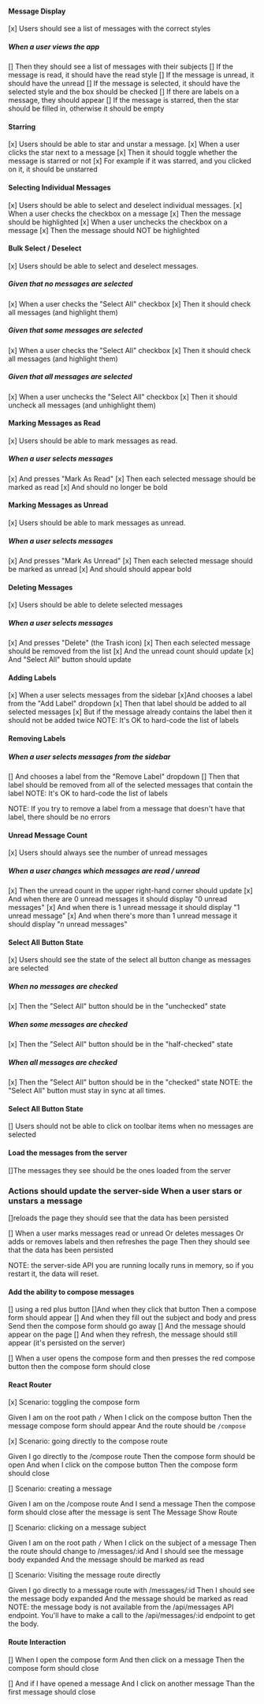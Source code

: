 #### Message Display
 [x] Users should see a list of messages with the correct styles

##### When a user views the app
 [] Then they should see a list of messages with their subjects
 [] If the message is read, it should have the read style
 [] If the message is unread, it should have the unread
 [] If the message is selected, it should have the selected style and the box should be checked
 [] If there are labels on a message, they should appear
 [] If the message is starred, then the star should be filled in, otherwise it should be empty

#### Starring
[x] Users should be able to star and unstar a message.
[x] When a user clicks the star next to a message
[x] Then it should toggle whether the message is starred or not
[x] For example if it was starred, and you clicked on it, it should be unstarred

#### Selecting Individual Messages
[x] Users should be able to select and deselect individual messages.
[x] When a user checks the checkbox on a message
[x] Then the message should be highlighted
[x] When a user unchecks the checkbox on a message
[x] Then the message should NOT be highlighted

#### Bulk Select / Deselect
[x] Users should be able to select and deselect messages.

##### Given that no messages are selected
[x] When a user checks the "Select All" checkbox
[x] Then it should check all messages (and highlight them)

##### Given that some messages are selected
[x] When a user checks the "Select All" checkbox
[x] Then it should check all messages (and highlight them)

##### Given that all messages are selected
[x] When a user unchecks the "Select All" checkbox
[x] Then it should uncheck all messages (and unhighlight them)

#### Marking Messages as Read
[x] Users should be able to mark messages as read.

##### When a user selects messages
[x] And presses "Mark As Read"
[x] Then each selected message should be marked as read
[x] And should no longer be bold

#### Marking Messages as Unread
[x] Users should be able to mark messages as unread.

##### When a user selects messages
[x] And presses "Mark As Unread"
[x] Then each selected message should be marked as unread
[x] And should should appear bold

#### Deleting Messages
[x] Users should be able to delete selected messages

##### When a user selects messages
[x] And presses "Delete" (the Trash icon)
[x] Then each selected message should be removed from the list
[x] And the unread count should update
[x] And "Select All" button should update

#### Adding Labels
[x] When a user selects messages from the sidebar
[x]And chooses a label from the "Add Label" dropdown
[x] Then that label should be added to all selected messages
[x] But if the message already contains the label then it should not be added twice
NOTE: It's OK to hard-code the list of labels

#### Removing Labels

##### When a user selects messages from the sidebar
[] And chooses a label from the "Remove Label" dropdown
[] Then that label should be removed from all of the selected messages that contain the label
NOTE: It's OK to hard-code the list of labels

NOTE: If you try to remove a label from a message that doesn't have that label, there should be no errors

#### Unread Message Count
[x] Users should always see the number of unread messages

##### When a user changes which messages are read / unread
[x] Then the unread count in the upper right-hand corner should update
[x] And when there are 0 unread messages it should display "0 unread messages"
[x] And when there is 1 unread message it should display "1 unread message"
[x] And when there's more than 1 unread message it should display "_n_ unread messages"

#### Select All Button State
[x] Users should see the state of the select all button change as messages are selected

##### When no messages are checked
[x] Then the "Select All" button should be in the "unchecked" state

##### When some messages are checked
[x] Then the "Select All" button should be in the "half-checked" state

##### When all messages are checked
[x] Then the "Select All" button should be in the "checked" state
NOTE: the "Select All" button must stay in sync at all times.

#### Select All Button State
[] Users should not be able to click on toolbar items when no messages are selected

#### Load the messages from the server
[]The messages they see should be the ones loaded from the server

### Actions should update the server-side When a user stars or unstars a message
[]reloads the page they should see that the data has been persisted

[] When a user marks messages read or unread Or deletes messages Or adds or removes labels and then refreshes the page
Then they should see that the data has been persisted

NOTE: the server-side API you are running locally runs in memory, so if you restart it, the data will reset.

#### Add the ability to compose messages
[] using a red plus button
[]And when they click that button Then a compose form should appear
[] And when they fill out the subject and body and press Send then the compose form should go away
[] And the message should appear on the page
[] And when they refresh, the message should still appear (it's persisted on the server)

[] When a user opens the compose form and then presses the red compose button then the compose form should close



#### React Router

[x] Scenario: toggling the compose form

Given I am on the root path `/`
When I click on the compose button
Then the message compose form should appear
And the route should be `/compose`

[x] Scenario: going directly to the compose route

Given I go directly to the /compose route
Then the compose form should be open
And when I click on the compose button
Then the compose form should close

[] Scenario: creating a message

Given I am on the /compose route
And I send a message
Then the compose form should close after the message is sent
The Message Show Route

[] Scenario: clicking on a message subject

Given I am on the root path `/`
When I click on the subject of a message
Then the route should change to /messages/:id
And I should see the message body expanded
And the message should be marked as read

[] Scenario: Visiting the message route directly

Given I go directly to a message route with /messages/:id
Then I should see the message body expanded
And the message should be marked as read
NOTE: the message body is not available from the /api/messages API endpoint. You'll have to make a call to the /api/messages/:id endpoint to get the body.

#### Route Interaction

[] When I open the compose form
And then click on a message
Then the compose form should close

[] And if I have opened a message
And I click on another message
Than the first message should close
